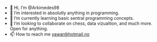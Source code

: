 - 👋 Hi, I’m @Arkimedes98
- 👀 I’m interested in absolutly anything in programming.
- 🌱 I’m currently learning basic sentral programming concepts.
- 💞️ I’m looking to collaborate on chess, data vizualtion, and much more. Open for anything. 
- 📫 How to reach me yawar@hotmail.no

<!---
Arkimedes98/Arkimedes98 is a ✨ special ✨ repository because its `README.md` (this file) appears on your GitHub profile.
You can click the Preview link to take a look at your changes.
--->
